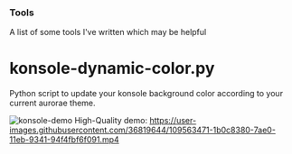 ### Tools

A list of some tools I've written which may be helpful


# konsole-dynamic-color.py
Python script to update your konsole background color according to your current aurorae theme.

![konsole-demo](https://user-images.githubusercontent.com/36819644/109566378-0f22c080-7ae4-11eb-8132-b916d10e3c95.gif)
High-Quality demo: https://user-images.githubusercontent.com/36819644/109563471-1b0c8380-7ae0-11eb-9341-94f4fbf6f091.mp4
